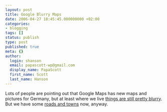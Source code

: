```yaml
---
layout: post
title: Google Blurry Maps
date: 2006-04-27 18:45:45.000000000 +02:00
categories:
- blogging
tags: []
status: publish
type: post
published: true
meta: {}
author:
  login: shanson
  email: papascott-wp@gmail.com
  display_name: PapaScott
  first_name: Scott
  last_name: Hanson
---
```

<p>Lots of people are pointing out that Google Maps has new maps and pictures for Germany, but at least where we live <a href="http://maps.google.com/maps?f=q&hl=en&om=1&ll=53.2873,9.912&spn=0.065369,0.145397&t=h" title="Google Maps">things are still pretty blurry</a>. But we have some <a href="http://maps.google.com/maps?f=q&amp;hl=en&amp;om=1&amp;ll=53.2873,9.912&amp;spn=0.065369,0.145397&amp;t=m">roads and towns</a> now, anyway.</p>
